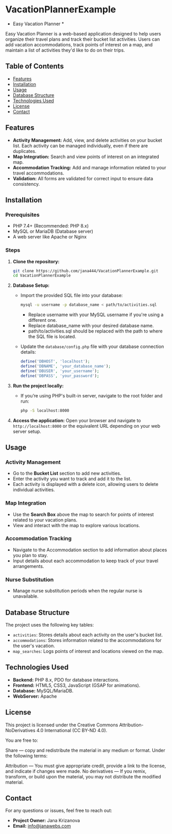 # VacationPlannerExample

* Easy Vacation Planner * 

Easy Vacation Planner is a web-based application designed to help users organize their travel plans and track their bucket list activities. 
Users can add vacation accommodations, track points of interest on a map, and maintain a list of activities they'd like to do on their trips.

## Table of Contents
- [Features](#features)
- [Installation](#installation)
- [Usage](#usage)
- [Database Structure](#database-structure)
- [Technologies Used](#technologies-used)
- [License](#license)
- [Contact](#contact)

## Features
- **Activity Management:** Add, view, and delete activities on your bucket list. Each activity can be managed individually, even if there are duplicates.
- **Map Integration:** Search and view points of interest on an integrated map.
- **Accommodation Tracking:** Add and manage information related to your travel accommodations.
- **Validation:** All forms are validated for correct input to ensure data consistency.

## Installation

### Prerequisites
- PHP 7.4+ (Recommended: PHP 8.x)
- MySQL or MariaDB (Database server)
- A web server like Apache or Nginx

### Steps

1. **Clone the repository:**

    ```bash
    git clone https://github.com/jana444/VacationPlannerExample.git
    cd VacationPlannerExample
    ```

2. **Database Setup:**
   - Import the provided SQL file into your database:
  
      ```bash
     mysql -u username -p database_name < path/to/activities.sql
     ```
     - Replace username with your MySQL username if you're using a different one.
     - Replace database_name with your desired database name.
     - path/to/activities.sql should be replaced with the path to where the SQL file is located.
   
   - Update the `database/config.php` file with your database connection details:
   
     ```php
     define('DBHOST', 'localhost');
     define('DBNAME', 'your_database_name');
     define('DBUSER', 'your_username');
     define('DBPASS', 'your_password');
     ```

3. **Run the project locally:**
   - If you’re using PHP's built-in server, navigate to the root folder and run:

     ```bash
     php -S localhost:8000
     ```

4. **Access the application:**
   Open your browser and navigate to `http://localhost:8000` or the equivalent URL depending on your web server setup.

## Usage

### Activity Management
- Go to the **Bucket List** section to add new activities.
- Enter the activity you want to track and add it to the list.
- Each activity is displayed with a delete icon, allowing users to delete individual activities.

### Map Integration
- Use the **Search Box** above the map to search for points of interest related to your vacation plans.
- View and interact with the map to explore various locations.

### Accommodation Tracking
- Navigate to the Accommodation section to add information about places you plan to stay.
- Input details about each accommodation to keep track of your travel arrangements.

### Nurse Substitution
- Manage nurse substitution periods when the regular nurse is unavailable.

## Database Structure

The project uses the following key tables:

- `activities`: Stores details about each activity on the user's bucket list.
- `accommodations`: Stores information related to the accommodations for the user's vacation.
- `map_searches`: Logs points of interest and locations viewed on the map.

## Technologies Used
- **Backend:** PHP 8.x, PDO for database interactions.
- **Frontend:** HTML5, CSS3, JavaScript (GSAP for animations).
- **Database:** MySQL/MariaDB.
- **WebServer:** Apache

## License

This project is licensed under the Creative Commons Attribution-NoDerivatives 4.0 International (CC BY-ND 4.0).

You are free to:

Share — copy and redistribute the material in any medium or format.
Under the following terms:

Attribution — You must give appropriate credit, provide a link to the license, and indicate if changes were made.
No derivatives — If you remix, transform, or build upon the material, you may not distribute the modified material.

## Contact

For any questions or issues, feel free to reach out:
- **Project Owner:** Jana Krizanova
- **Email:** info@janawebs.com
